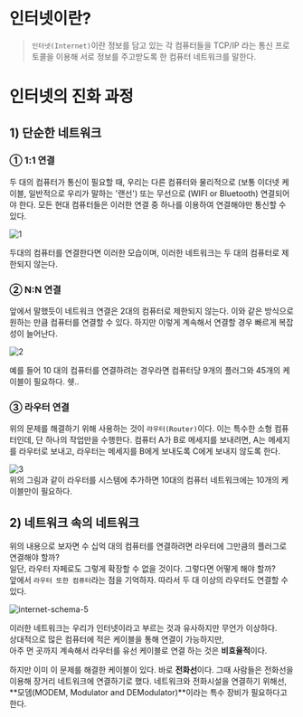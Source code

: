 # 인터넷이란?
> `인터넷(Internet)`이란 정보를 담고 있는 각 컴퓨터들을 TCP/IP 라는 통신 프로토콜을 이용해 서로 정보를 주고받도록 한 컴퓨터 네트워크를 말한다.

# 인터넷의 진화 과정

## 1) 단순한 네트워크
### ① 1:1 연결
두 대의 컴퓨터가 통신이 필요할 때, 우리는 다른 컴퓨터와 물리적으로 (보통 이더넷 케이블, 일반적으로 우리가 말하는 '랜선') 또는 무선으로 (WIFI or Bluetooth) 연결되어야 한다.
모든 현대 컴퓨터들은 이러한 연결 중 하나를 이용하여 연결해야만 통신할 수 있다.  

![1](https://user-images.githubusercontent.com/68697807/119671716-f45ab080-be74-11eb-9291-37074b461793.png)

두대의 컴퓨터를 연결한다면 이러한 모습이며, 이러한 네트워크는 두 대의 컴퓨터로 제한되지 않는다.

### ② N:N 연결
앞에서 말했듯이 네트워크 연결은 2대의 컴퓨터로 제한되지 않는다. 이와 같은 방식으로 원하는 만큼 컴퓨터를 연결할 수 있다. 하지만 이렇게 계속해서 연결할 경우 빠르게 복잡성이 늘어난다.  

![2](https://user-images.githubusercontent.com/68697807/119672052-3c79d300-be75-11eb-9f1c-422237fa958b.png)

예를 들어 10 대의 컴퓨터를 연결하려는 경우라면 컴퓨터당 9개의 플러그와 45개의 케이블이 필요하다. 쉣..

### ③ 라우터 연결

위의 문제를 해결하기 위해 사용하는 것이 `라우터(Router)`이다. 이는 특수한 소형 컴퓨터인데, 단 하나의 작업만을 수행한다. 컴퓨터 A가 B로 메세지를 보내려면, A는 메세지를 라우터로 보내고, 라우터는 메세지를 B에게 보내도록 C에게 보내지 않도록 한다.

![3](https://user-images.githubusercontent.com/68697807/119672348-7f3bab00-be75-11eb-8e28-eb832c805ffe.png)  
위의 그림과 같이 라우터를 시스템에 추가하면 10대의 컴퓨터 네트워크에는 10개의 케이블만이 필요하다.

## 2) 네트워크 속의 네트워크
위의 내용으로 보자면 수 십억 대의 컴퓨터를 연결하려면 라우터에 그만큼의 플러그로 연결해야 할까?  
일단, 라우터 자페로도 그렇게 확장할 수 없을 것이다. 그렇다면 어떻게 해야 할까?  
앞에서 `라우터 또한 컴퓨터`라는 점을 기억하자. 따라서 두 대 이상의 라우터도 연결할 수 있다.

![internet-schema-5](https://user-images.githubusercontent.com/68697807/119672781-d477bc80-be75-11eb-93a4-c9707bfcdc46.png)

이러한 네트워크는 우리가 인터넷이라고 부르는 것과 유사하지만 무언가 이상하다.  
상대적으로 많은 컴퓨터에 적은 케이블을 통해 연결이 가능하지만,  
아주 먼 곳까지 계속해서 라우터를 유선 케이블로 연결 하는 것은 **비효율적**이다.  

하지만 이미 이 문제를 해결한 케이블이 있다. 바로 **전화선**이다. 그때 사람들은 전화선을 이용해 장거리 네트워크에 연결하기로 했다. 네트워크와 전화시설을 연결하기 위해선,  
**모뎀(MODEM, Modulator and DEModulator)**이라는 특수 장비가 필요하다고 한다.